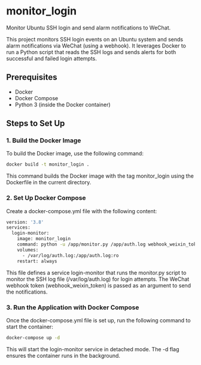 # monitor_login
Monitor Ubuntu SSH login and send alarm notifications to WeChat.

This project monitors SSH login events on an Ubuntu system and sends alarm notifications via WeChat (using a webhook). It leverages Docker to run a Python script that reads the SSH logs and sends alerts for both successful and failed login attempts.

## Prerequisites

- Docker
- Docker Compose
- Python 3 (inside the Docker container)

## Steps to Set Up

### 1. Build the Docker Image

To build the Docker image, use the following command:

```bash
docker build -t monitor_login .
```
This command builds the Docker image with the tag monitor_login using the Dockerfile in the current directory.

### 2. Set Up Docker Compose

Create a docker-compose.yml file with the following content:

```bash
version: '3.8'
services:
  login-monitor:
    image: monitor_login
    command: python -u /app/monitor.py /app/auth.log webhook_weixin_token
    volumes:
      - /var/log/auth.log:/app/auth.log:ro
    restart: always
```

This file defines a service login-monitor that runs the monitor.py script to monitor the SSH log file (/var/log/auth.log) for login attempts. The WeChat webhook token (webhook_weixin_token) is passed as an argument to send the notifications.

### 3. Run the Application with Docker Compose

Once the docker-compose.yml file is set up, run the following command to start the container:

```bash
docker-compose up -d
```

This will start the login-monitor service in detached mode. The -d flag ensures the container runs in the background.

